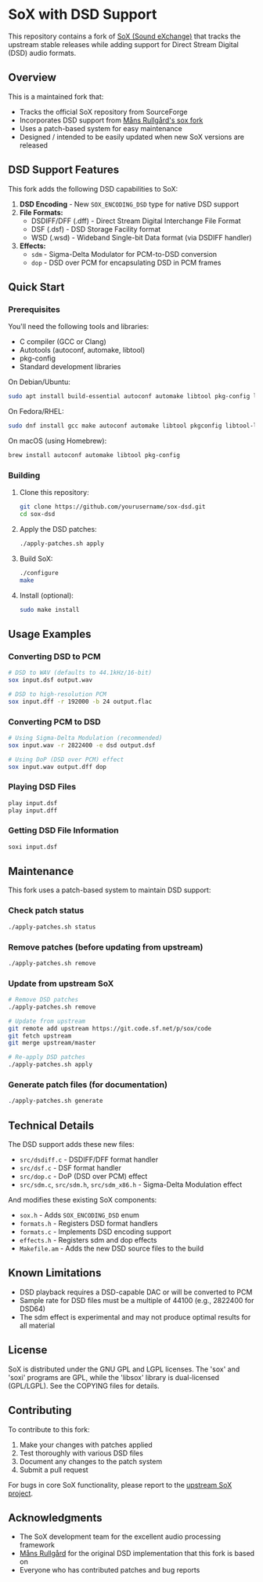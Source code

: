 # SoX with DSD Support

This repository contains a fork of [SoX (Sound eXchange)](http://sox.sourceforge.net/) that tracks the upstream stable releases while adding support for Direct Stream Digital (DSD) audio formats.

## Overview

This is a maintained fork that:
- Tracks the official SoX repository from SourceForge
- Incorporates DSD support from [Måns Rullgård's sox fork](https://github.com/mansr/sox)
- Uses a patch-based system for easy maintenance
- Designed / intended to be easily updated when new SoX versions are released

## DSD Support Features

This fork adds the following DSD capabilities to SoX:

1. **DSD Encoding** - New `SOX_ENCODING_DSD` type for native DSD support
2. **File Formats:**
   - DSDIFF/DFF (.dff) - Direct Stream Digital Interchange File Format
   - DSF (.dsf) - DSD Storage Facility format  
   - WSD (.wsd) - Wideband Single-bit Data format (via DSDIFF handler)
3. **Effects:**
   - `sdm` - Sigma-Delta Modulator for PCM-to-DSD conversion
   - `dop` - DSD over PCM for encapsulating DSD in PCM frames

## Quick Start

### Prerequisites

You'll need the following tools and libraries:

- C compiler (GCC or Clang)
- Autotools (autoconf, automake, libtool)
- pkg-config
- Standard development libraries

On Debian/Ubuntu:
```bash
sudo apt install build-essential autoconf automake libtool pkg-config libltdl-dev
```

On Fedora/RHEL:
```bash
sudo dnf install gcc make autoconf automake libtool pkgconfig libtool-ltdl-devel
```

On macOS (using Homebrew):
```bash
brew install autoconf automake libtool pkg-config
```

### Building

1. Clone this repository:
   ```bash
   git clone https://github.com/yourusername/sox-dsd.git
   cd sox-dsd
   ```

2. Apply the DSD patches:
   ```bash
   ./apply-patches.sh apply
   ```

3. Build SoX:
   ```bash
   ./configure
   make
   ```

4. Install (optional):
   ```bash
   sudo make install
   ```

## Usage Examples

### Converting DSD to PCM
```bash
# DSD to WAV (defaults to 44.1kHz/16-bit)
sox input.dsf output.wav

# DSD to high-resolution PCM
sox input.dff -r 192000 -b 24 output.flac
```

### Converting PCM to DSD
```bash
# Using Sigma-Delta Modulation (recommended)
sox input.wav -r 2822400 -e dsd output.dsf

# Using DoP (DSD over PCM) effect
sox input.wav output.dff dop
```

### Playing DSD Files
```bash
play input.dsf
play input.dff
```

### Getting DSD File Information
```bash
soxi input.dsf
```

## Maintenance

This fork uses a patch-based system to maintain DSD support:

### Check patch status
```bash
./apply-patches.sh status
```

### Remove patches (before updating from upstream)
```bash
./apply-patches.sh remove
```

### Update from upstream SoX
```bash
# Remove DSD patches
./apply-patches.sh remove

# Update from upstream
git remote add upstream https://git.code.sf.net/p/sox/code
git fetch upstream
git merge upstream/master

# Re-apply DSD patches
./apply-patches.sh apply
```

### Generate patch files (for documentation)
```bash
./apply-patches.sh generate
```

## Technical Details

The DSD support adds these new files:
- `src/dsdiff.c` - DSDIFF/DFF format handler
- `src/dsf.c` - DSF format handler
- `src/dop.c` - DoP (DSD over PCM) effect
- `src/sdm.c`, `src/sdm.h`, `src/sdm_x86.h` - Sigma-Delta Modulation effect

And modifies these existing SoX components:
- `sox.h` - Adds `SOX_ENCODING_DSD` enum
- `formats.h` - Registers DSD format handlers
- `formats.c` - Implements DSD encoding support
- `effects.h` - Registers sdm and dop effects
- `Makefile.am` - Adds the new DSD source files to the build

## Known Limitations

- DSD playback requires a DSD-capable DAC or will be converted to PCM
- Sample rate for DSD files must be a multiple of 44100 (e.g., 2822400 for DSD64)
- The sdm effect is experimental and may not produce optimal results for all material

## License

SoX is distributed under the GNU GPL and LGPL licenses. The 'sox' and 'soxi' programs are GPL, while the 'libsox' library is dual-licensed (GPL/LGPL). See the COPYING files for details.

## Contributing

To contribute to this fork:
1. Make your changes with patches applied
2. Test thoroughly with various DSD files
3. Document any changes to the patch system
4. Submit a pull request

For bugs in core SoX functionality, please report to the [upstream SoX project](https://sourceforge.net/projects/sox/).

## Acknowledgments

- The SoX development team for the excellent audio processing framework
- [Måns Rullgård](https://github.com/mansr/sox) for the original DSD implementation that this fork is based on
- Everyone who has contributed patches and bug reports
